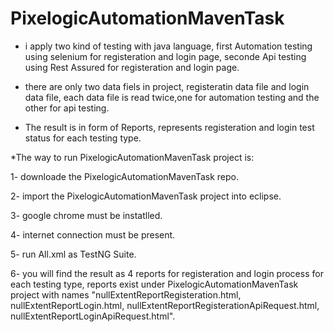 # PixelogicAutomationMavenTask


* i apply two kind of testing with java language,
  first Automation testing using selenium for registeration and login page,
  seconde Api testing using Rest Assured for registeration and login page.
  
* there are only two data fiels in project, registeratin data file and login data file,
  each data file is read twice,one for automation testing and the other for api testing. 
  
* The result is in form of Reports, represents registeration and login test status for each testing type. 

*The way to run PixelogicAutomationMavenTask project is:

1- downloade the PixelogicAutomationMavenTask repo.

2- import the PixelogicAutomationMavenTask project into eclipse.

3- google chrome must be instatlled.

4- internet connection must be present.

5- run All.xml as TestNG Suite.

6- you will find the result as 4 reports for registeration and login process for each testing type,
   reports exist under PixelogicAutomationMavenTask project with names 
   "nullExtentReportRegisteration.html, nullExtentReportLogin.html, nullExtentReportRegisterationApiRequest.html,
   nullExtentReportLoginApiRequest.html".
